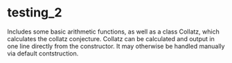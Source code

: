 # testing_2

Includes some basic arithmetic functions, as well as a class Collatz, which calculates the collatz conjecture. 
Collatz can be calculated and output in one line directly from the constructor. It may otherwise be handled 
manually via default contstruction. 
